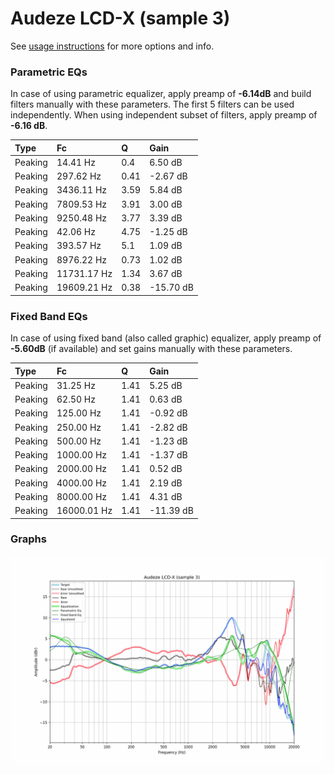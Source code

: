 # Audeze LCD-X (sample 3)
See [usage instructions](https://github.com/jaakkopasanen/AutoEq#usage) for more options and info.

### Parametric EQs
In case of using parametric equalizer, apply preamp of **-6.14dB** and build filters manually
with these parameters. The first 5 filters can be used independently.
When using independent subset of filters, apply preamp of **-6.16 dB**.

| Type    | Fc          |    Q | Gain      |
|:--------|:------------|:-----|:----------|
| Peaking | 14.41 Hz    | 0.4  | 6.50 dB   |
| Peaking | 297.62 Hz   | 0.41 | -2.67 dB  |
| Peaking | 3436.11 Hz  | 3.59 | 5.84 dB   |
| Peaking | 7809.53 Hz  | 3.91 | 3.00 dB   |
| Peaking | 9250.48 Hz  | 3.77 | 3.39 dB   |
| Peaking | 42.06 Hz    | 4.75 | -1.25 dB  |
| Peaking | 393.57 Hz   | 5.1  | 1.09 dB   |
| Peaking | 8976.22 Hz  | 0.73 | 1.02 dB   |
| Peaking | 11731.17 Hz | 1.34 | 3.67 dB   |
| Peaking | 19609.21 Hz | 0.38 | -15.70 dB |

### Fixed Band EQs
In case of using fixed band (also called graphic) equalizer, apply preamp of **-5.60dB**
(if available) and set gains manually with these parameters.

| Type    | Fc          |    Q | Gain      |
|:--------|:------------|:-----|:----------|
| Peaking | 31.25 Hz    | 1.41 | 5.25 dB   |
| Peaking | 62.50 Hz    | 1.41 | 0.63 dB   |
| Peaking | 125.00 Hz   | 1.41 | -0.92 dB  |
| Peaking | 250.00 Hz   | 1.41 | -2.82 dB  |
| Peaking | 500.00 Hz   | 1.41 | -1.23 dB  |
| Peaking | 1000.00 Hz  | 1.41 | -1.37 dB  |
| Peaking | 2000.00 Hz  | 1.41 | 0.52 dB   |
| Peaking | 4000.00 Hz  | 1.41 | 2.19 dB   |
| Peaking | 8000.00 Hz  | 1.41 | 4.31 dB   |
| Peaking | 16000.01 Hz | 1.41 | -11.39 dB |

### Graphs
![](./Audeze%20LCD-X%20(sample%203).png)